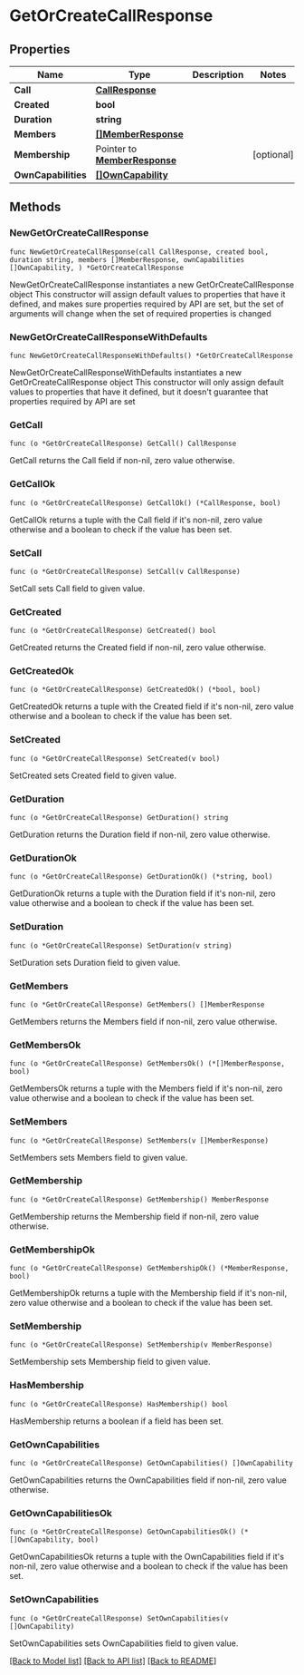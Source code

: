 # GetOrCreateCallResponse

## Properties

Name | Type | Description | Notes
------------ | ------------- | ------------- | -------------
**Call** | [**CallResponse**](CallResponse.md) |  | 
**Created** | **bool** |  | 
**Duration** | **string** |  | 
**Members** | [**[]MemberResponse**](MemberResponse.md) |  | 
**Membership** | Pointer to [**MemberResponse**](MemberResponse.md) |  | [optional] 
**OwnCapabilities** | [**[]OwnCapability**](OwnCapability.md) |  | 

## Methods

### NewGetOrCreateCallResponse

`func NewGetOrCreateCallResponse(call CallResponse, created bool, duration string, members []MemberResponse, ownCapabilities []OwnCapability, ) *GetOrCreateCallResponse`

NewGetOrCreateCallResponse instantiates a new GetOrCreateCallResponse object
This constructor will assign default values to properties that have it defined,
and makes sure properties required by API are set, but the set of arguments
will change when the set of required properties is changed

### NewGetOrCreateCallResponseWithDefaults

`func NewGetOrCreateCallResponseWithDefaults() *GetOrCreateCallResponse`

NewGetOrCreateCallResponseWithDefaults instantiates a new GetOrCreateCallResponse object
This constructor will only assign default values to properties that have it defined,
but it doesn't guarantee that properties required by API are set

### GetCall

`func (o *GetOrCreateCallResponse) GetCall() CallResponse`

GetCall returns the Call field if non-nil, zero value otherwise.

### GetCallOk

`func (o *GetOrCreateCallResponse) GetCallOk() (*CallResponse, bool)`

GetCallOk returns a tuple with the Call field if it's non-nil, zero value otherwise
and a boolean to check if the value has been set.

### SetCall

`func (o *GetOrCreateCallResponse) SetCall(v CallResponse)`

SetCall sets Call field to given value.


### GetCreated

`func (o *GetOrCreateCallResponse) GetCreated() bool`

GetCreated returns the Created field if non-nil, zero value otherwise.

### GetCreatedOk

`func (o *GetOrCreateCallResponse) GetCreatedOk() (*bool, bool)`

GetCreatedOk returns a tuple with the Created field if it's non-nil, zero value otherwise
and a boolean to check if the value has been set.

### SetCreated

`func (o *GetOrCreateCallResponse) SetCreated(v bool)`

SetCreated sets Created field to given value.


### GetDuration

`func (o *GetOrCreateCallResponse) GetDuration() string`

GetDuration returns the Duration field if non-nil, zero value otherwise.

### GetDurationOk

`func (o *GetOrCreateCallResponse) GetDurationOk() (*string, bool)`

GetDurationOk returns a tuple with the Duration field if it's non-nil, zero value otherwise
and a boolean to check if the value has been set.

### SetDuration

`func (o *GetOrCreateCallResponse) SetDuration(v string)`

SetDuration sets Duration field to given value.


### GetMembers

`func (o *GetOrCreateCallResponse) GetMembers() []MemberResponse`

GetMembers returns the Members field if non-nil, zero value otherwise.

### GetMembersOk

`func (o *GetOrCreateCallResponse) GetMembersOk() (*[]MemberResponse, bool)`

GetMembersOk returns a tuple with the Members field if it's non-nil, zero value otherwise
and a boolean to check if the value has been set.

### SetMembers

`func (o *GetOrCreateCallResponse) SetMembers(v []MemberResponse)`

SetMembers sets Members field to given value.


### GetMembership

`func (o *GetOrCreateCallResponse) GetMembership() MemberResponse`

GetMembership returns the Membership field if non-nil, zero value otherwise.

### GetMembershipOk

`func (o *GetOrCreateCallResponse) GetMembershipOk() (*MemberResponse, bool)`

GetMembershipOk returns a tuple with the Membership field if it's non-nil, zero value otherwise
and a boolean to check if the value has been set.

### SetMembership

`func (o *GetOrCreateCallResponse) SetMembership(v MemberResponse)`

SetMembership sets Membership field to given value.

### HasMembership

`func (o *GetOrCreateCallResponse) HasMembership() bool`

HasMembership returns a boolean if a field has been set.

### GetOwnCapabilities

`func (o *GetOrCreateCallResponse) GetOwnCapabilities() []OwnCapability`

GetOwnCapabilities returns the OwnCapabilities field if non-nil, zero value otherwise.

### GetOwnCapabilitiesOk

`func (o *GetOrCreateCallResponse) GetOwnCapabilitiesOk() (*[]OwnCapability, bool)`

GetOwnCapabilitiesOk returns a tuple with the OwnCapabilities field if it's non-nil, zero value otherwise
and a boolean to check if the value has been set.

### SetOwnCapabilities

`func (o *GetOrCreateCallResponse) SetOwnCapabilities(v []OwnCapability)`

SetOwnCapabilities sets OwnCapabilities field to given value.



[[Back to Model list]](../README.md#documentation-for-models) [[Back to API list]](../README.md#documentation-for-api-endpoints) [[Back to README]](../README.md)


